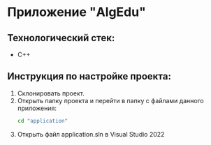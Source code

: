 # Приложение "AlgEdu"

## Технологический стек:
- C++

## Инструкция по настройке проекта:
1. Склонировать проект.
2. Открыть папку проекта и перейти в папку с файлами данного приложения:
   ```bash
   cd "application"
   ```
3. Открыть файл application.sln в Visual Studio 2022
